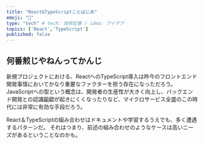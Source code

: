 ```yaml
---
title: "React&TypeScriptことはじめ"
emoji: "🍓"
type: "tech" # tech: 技術記事 / idea: アイデア
topics: ['React','TypeScript']
published: false
---
```


## 何番煎じやねんってかんじ
新規プロジェクトにおける、ReactへのTypeScript導入は昨今のフロントエンド開発事情においてかなり重要なファクターを担う存在になっただろう。
JavaScriptへの型という概念は、開発者の生産性が大きく向上し、バックエンド開発との認識齟齬が起きにくくなったりなど、マイクロサービス全盛のこの時代には非常に有効な手段だろう。

React＆TypeScriptの組み合わせはドキュメントや学習するうえでも、多く遭遇するパターンだ。
それはつまり、前述の組み合わせのようなケースは高いニーズがあるということなのかも。